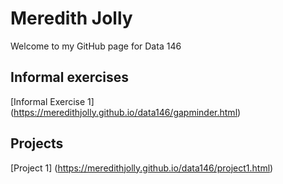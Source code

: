 # Meredith Jolly

Welcome to my GitHub page for Data 146

## Informal exercises 
[Informal Exercise 1] (https://meredithjolly.github.io/data146/gapminder.html)  

## Projects 
[Project 1] (https://meredithjolly.github.io/data146/project1.html)  
